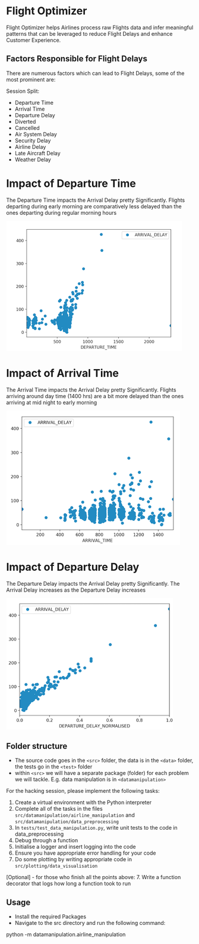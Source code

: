 # Flight Optimizer
Flight Optimizer helps Airlines process raw Flights data and infer meaningful patterns that can be leveraged to reduce Flight Delays and enhance Customer Experience.


## Factors Responsible for Flight Delays
There are numerous factors which can lead to Flight Delays, some of the most prominent are:


Session Split:
* Departure Time
* Arrival Time
* Departure Delay
* Diverted
* Cancelled
* Air System Delay
* Security Delay
* Airline Delay
* Late Aircraft Delay
* Weather Delay

# Impact of Departure Time
The Departure Time impacts the Arrival Delay pretty Significantly.
Flights departing during early morning are comparatively less delayed than the ones departing during regular morning hours

![imagePlots](imagePlots/DepartureTime.png)

# Impact of Arrival Time
The Arrival Time impacts the Arrival Delay pretty Significantly.
Flights arriving around day time (1400 hrs) are a bit more delayed than the ones arriving at mid night to early morning

![imagePlots](imagePlots/ArrivalTime.png)

# Impact of Departure Delay
The Departure Delay impacts the Arrival Delay pretty Significantly.
The Arrival Delay increases as the Departure Delay increases

![imagePlots](imagePlots/DepartureDelay.png)



## Folder structure
* The source code goes in the `<src>` folder, the data is in the `<data>` folder, the tests go in the `<test>` folder
* within `<src>` we will have a separate package (folder) for each problem we will tackle. E.g. data manipulation is in `<datamanipulation>`



For the hacking session, please implement the following tasks:
1. Create a virtual environment with the Python interpreter
2. Complete all of the tasks in the files `src/datamanipulation/airline_manipulation` and `src/datamanipulation/data_preprocessing`
3. In `tests/test_data_manipulation.py`, write unit tests to the code in data_preprocessing 
4. Debug through a function
5. Initialise a logger and insert logging into the code
6. Ensure you have appropriate error handling for your code
7. Do some plotting by writing appropriate code in `src/plotting/data_visualisation`

[Optional] - for those who finish all the points above:
7. Write a function decorator that logs how long a function took to run

## Usage
* Install the required Packages
* Navigate to the src directory and run the following command:

python -m datamanipulation.airline_manipulation

